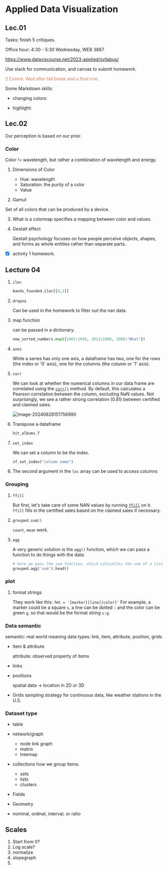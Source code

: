 # Applied Data Visualization

## Lec.01

Tasks: finish 5 critiques.

Office hour: 4:30 - 5:30 Wednesday, WEB 3887.

https://www.dataviscourse.net/2023-applied/syllabus/

Use slack for communication, and canvas to submit homework.

<font color =#e07a5f>2 Exams: Wed after fall break and a final one. </font>

Some Markdown skills:

+ changing colors: <font color></font>

+ highlight: <mark></mark>




## Lec.02

Our perception is based on our prior.

### Color

Color != wavelength, but rather a combination of wavelength and energy.

1. Dimensions of  Color
   + Hue: wavelength
   + Saturation: the purity of a color
   + Value

2. Gamut

  Set of all colors that can be produced by a device. 

3. What is a colormap
    specifies a mapping between color and values.

4. Gestalt effect

   Gestalt psychology focuses on how people perceive objects, shapes, and forms as whole entities rather than separate parts.

- [x] activity 1 homework.



## Lecture 04

1. `iloc`

   ```python
   bands_founded.iloc[[0,3]]
   ```

2. `dropna`

   Can be used in the homework to filter out the nan data.

3. map function

   can be passed in a dictionary.

   ```python	
   new_sorted_numbers.map({1965:1945, 2012:1999, 1968:"What"})
   ```

4. `axes`

   While a series has only one axis, a dataframe has two, one for the rows (the index or '0' axis), one for the columns (the column or '1' axis). 

5. `corr`

   We can look at whether the numerical columns in our data frame are correlated using the [`corr()`](http://pandas.pydata.org/pandas-docs/stable/generated/pandas.DataFrame.corr.html) method. By default, this calculates a Pearson correlation between the column, excluding NaN values. Not surprisingly, we see a rather strong correlation (0.81) between certified and claimed sales. 

   ![image-20240828151756990](C:\Users\u1474799\AppData\Roaming\Typora\typora-user-images\image-20240828151756990.png)

6. Transpose a dataframe

   ```python
   hit_albums.T
   ```

7. `set_index`

   We can set a column to be the index.

   ```python
   sf.set_index("column name")
   ```

8. The second argument in the `loc` array can be used to access columns 

### Grouping

1. `ffill`

   But first, let's take care of some NAN values by running [`ffill`](https://pandas.pydata.org/pandas-docs/stable/reference/api/pandas.DataFrame.ffill.html) on it. `ffill` fills in the certified sales based on the claimed sales if necessary. 

2. `grouped.sum()`

   `count`, `mean` work.

3. `agg`

    A very generic solution is the `agg()` function, which we can pass a function to do things with the data:

   ```python
   # here we pass the sum function, which calcualtes the sum of a list, to the group
   grouped.agg('sum').head()
   ```

### plot

1. format strings

   They work like this: ```fmt = '[marker][line][color]'```
   For example, a marker could be a square `s`, a line can be dotted `:` and the color can be green `g`, so that would be the format string `s:g`.

   

### Data semantic
semantic: real world meaning
data types: link, item, attribute, position, grids

+ Item & attribute

  attribute: observed property of items
  
+ links

+ positions

  spatial data → location in 2D or 3D
  
+ Grids
  sampling strategy for continuous data, like weather stations in the U.S.
  
### Dataset type
+ table
+ network/graph
  + node link graph
  + matrix
  + treemap
+ collections
  how we group items.

  + sets
  + lists
  + clusters
+ Fields
+ Geometry
+ nominal, ordinal, interval, or ratio 





## Scales

1. Start from 0?
2. Log scale?
3. normalize
4. slopegraph
5. 
